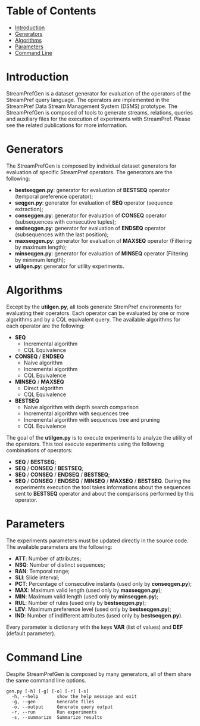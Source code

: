 # Table of Contents

- [Introduction](#introduction)
- [Generators](#generators)
- [Algorithms](#algorithms)
- [Parameters](#parameters)
- [Command Line](#command-line)

# Introduction

StreamPrefGen is a dataset generator for evaluation of the operators of the StreamPref query language.
The operators are implemented in the StreamPref Data Stream Management System (DSMS) prototype.
The StreamPrefGen is composed of tools to generate streams, relations, queries and auxiliary files for the execution of experiments with StreamPref.
Please see the related publications for more information.

# Generators

The StreamPrefGen is composed by individual dataset generators for evaluation of specific StreamPref operators.
The generators are the following:
- __bestseqgen.py__: generator for evaluation of __BESTSEQ__ operator (temporal preference operator);
- __seqgen.py__: generator for evaluation of __SEQ__ operator (sequence extraction);
- __conseggen.py__: generator for evaluation of __CONSEQ__ operator (subsequences with consecutive tuples);
- __endseqgen.py__: generator for evaluation of __ENDSEQ__ operator (subsequences with the last position);
- __maxseqgen.py__: generator for evaluation of __MAXSEQ__ operator (Filtering by maximum length);
- __minseqgen.py__: generator for evaluation of __MINSEQ__ operator (Filtering by minimum length);
- __utilgen.py__: generator for utility experiments.

# Algorithms

Except by the __utilgen.py__, all tools generate StremPref environments for evaluating their operators.
Each operator can be evaluated by one or more algorithms and by a CQL equivalent query.
The available algorithms for each operator are the following:
- __SEQ__
	- Incremental algorithm
	- CQL Equivalence
- __CONSEQ__ / __ENDSEQ__
	- Naive algorithm
	- Incremental algorithm
	- CQL Equivalence
- __MINSEQ__ / __MAXSEQ__
	- Direct algorithm
	- CQL Equivalence
- __BESTSEQ__
	- Naive algorithm with depth search comparison
	- Incremental algorithm with sequences tree
	- Incremental algorithm with sequences tree and pruning
	- CQL Equivalence

The goal of the __utilgen.py__ is to execute experiments to analyze the utility of the operators.
This tool execute experiments using the following combinations of operators:
- __SEQ__ / __BESTSEQ__;
- __SEQ__ / __CONSEQ__ / __BESTSEQ__;
- __SEQ__ / __CONSEQ__ / __ENDSEQ__ / __BESTSEQ__;
- __SEQ__ / __CONSEQ__ / __ENDSEQ__ / __MINSEQ__ / __MAXSEQ__ / __BESTSEQ__.
During the experiments execution the tool takes informations about the sequences sent to __BESTSEQ__ operator and about the comparisons performed by this operator.

# Parameters

The experiments parameters must be updated directly in the source code. The available parameters are the following:
- __ATT__: Number of attributes;
- __NSQ__: Number of distinct sequences;
- __RAN__: Temporal range;
- __SLI__: Slide interval;
- __PCT__: Percentage of consecutive instants (used only by __conseqgen.py__);
- __MAX__: Maximum valid length (used only by __maxseqgen.py__);
- __MIN__: Maximum valid length (used only by __minseqgen.py__);
- __RUL__: Number of rules (used only by __bestseqgen.py__);
- __LEV__: Maximum preference level (used only by __bestseqgen.py__);
- __IND__: Number of indifferent attributes (used only by __bestseqgen.py__).

Every parameter is dictionary with the keys __VAR__ (list of values) and __DEF__ (default parameter).

# Command Line

Despite StreamPrefGen is composed by many generators, all of them share the same command line options.

```
gen.py [-h] [-g] [-o] [-r] [-s]
  -h, --help       show the help message and exit
  -g, --gen        Generate files
  -o, --output     Generate query output
  -r, --run        Run experiments
  -s, --summarize  Summarize results
```
